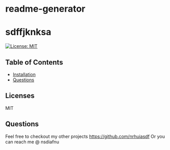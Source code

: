 # readme-generator

# sdffjknksa
[![License: MIT](https://img.shields.io/badge/License-MIT-yellow.svg)](https://opensource.org/licenses/MIT)


## Table of Contents
* [Installation](#installation)
* [Questions](#questions)









## Licenses

MIT

## Questions  

Feel free to checkout my other projects https://github.com/nrhuiasdf
Or you can reach me @ nsdiafnu
